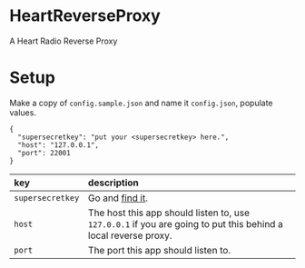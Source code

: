# HeartReverseProxy
A Heart Radio Reverse Proxy

# Setup
Make a copy of `config.sample.json` and name it `config.json`, populate values.

```
{
  "supersecretkey": "put your <supersecretkey> here.",
  "host": "127.0.0.1",
  "port": 22001
}
```

| key | description |
|:----|:------------|
| `supersecretkey` | Go and [find it](https://play.google.com/store/apps/details?id=com.thisisglobal.player.heart). |
| `host` | The host this app should listen to, use `127.0.0.1` if you are going to put this behind a local reverse proxy. |
| `port` | The port this app should listen to. |

